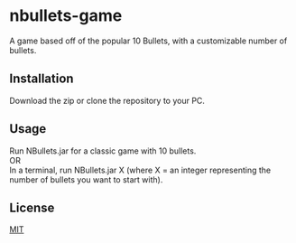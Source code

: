 # nbullets-game
A game based off of the popular 10 Bullets, with a customizable number of bullets.

## Installation
Download the zip or clone the repository to your PC.

## Usage
Run NBullets.jar for a classic game with 10 bullets.  
OR  
In a terminal, run NBullets.jar X (where X = an integer representing the number of bullets you want to start with).

## License
[MIT](https://choosealicense.com/licenses/mit/)
